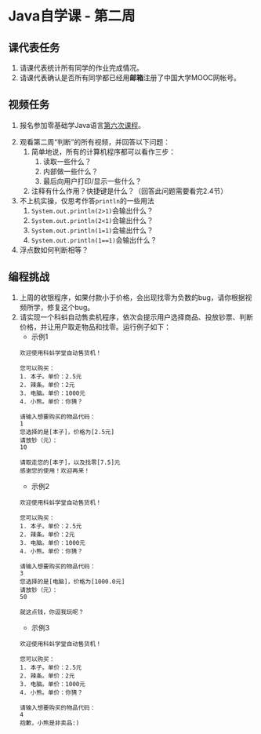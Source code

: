 # Java自学课 - 第二周

## 课代表任务

1. 请课代表统计所有同学的作业完成情况。
2. 请课代表确认是否所有同学都已经用**邮箱**注册了中国大学MOOC网帐号。

## 视频任务

1. 报名参加零基础学Java语言[第六次课程][1]。

[1]:https://www.icourse163.org/course/ZJU-1001541001?tid=1206090266

2. 观看第二周“判断”的所有视频，并回答以下问题：
   1. 简单地说，所有的计算机程序都可以看作三步：
      1. 读取一些什么？
      2. 内部做一些什么？
      3. 最后向用户打印/显示一些什么？
   2. 注释有什么作用？快捷键是什么？（回答此问题需要看完2.4节）
3. 不上机实操，仅思考作答`println`的一些用法
   1. `System.out.println(2>1)`会输出什么？
   2. `System.out.println(2<1)`会输出什么？
   3. `System.out.println(1=1)`会输出什么？
   4. `System.out.println(1==1)`会输出什么？
4. 浮点数如何判断相等？

## 编程挑战

1. 上周的收银程序，如果付款小于价格，会出现找零为负数的bug，请你根据视频所学，修复这个bug。
2. 请实现一个科蚪自动售卖机程序，依次会提示用户选择商品、投放钞票、判断价格，并让用户取走物品和找零。运行例子如下：
   - 示例1
    ```
    欢迎使用科蚪学堂自动售货机！

    您可以购买：
    1. 本子。单价：2.5元
    2. 辣条。单价：2元
    3. 电脑。单价：1000元
    4. 小熊。单价：你猜？

    请输入想要购买的物品代码：
    1
    您选择的是[本子]，价格为[2.5元]
    请放钞（元）：
    10

    请取走您的[本子]，以及找零[7.5]元
    感谢您的使用！欢迎再来！
    ```
    - 示例2
    ```
    欢迎使用科蚪学堂自动售货机！

    您可以购买：
    1. 本子。单价：2.5元
    2. 辣条。单价：2元
    3. 电脑。单价：1000元
    4. 小熊。单价：你猜？

    请输入想要购买的物品代码：
    3
    您选择的是[电脑]，价格为[1000.0元]
    请放钞（元）：
    50

    就这点钱，你逗我玩呢？
    ```
    - 示例3
    ```
    欢迎使用科蚪学堂自动售货机！

    您可以购买：
    1. 本子。单价：2.5元
    2. 辣条。单价：2元
    3. 电脑。单价：1000元
    4. 小熊。单价：你猜？

    请输入想要购买的物品代码：
    4
    抱歉，小熊是非卖品:)
    ```